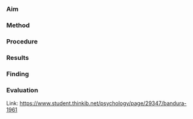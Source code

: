 ### Aim

### Method

### Procedure 

### Results 

### Finding 

### Evaluation 

Link: https://www.student.thinkib.net/psychology/page/29347/bandura-1961
